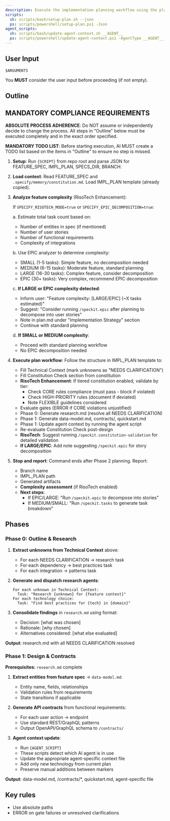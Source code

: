 ```yaml
---
description: Execute the implementation planning workflow using the plan template to generate design artifacts.
scripts:
  sh: scripts/bash/setup-plan.sh --json
  ps: scripts/powershell/setup-plan.ps1 -Json
agent_scripts:
  sh: scripts/bash/update-agent-context.sh __AGENT__
  ps: scripts/powershell/update-agent-context.ps1 -AgentType __AGENT__
---
```


## User Input

```text
$ARGUMENTS
```

You **MUST** consider the user input before proceeding (if not empty).

## Outline

## MANDATORY COMPLIANCE REQUIREMENTS

**ABSOLUTE PROCESS ADHERENCE**: Do NOT assume or independently decide to change the process. All steps in "Outline" below must be executed completely and in the exact order specified.

**MANDATORY TODO LIST**: Before starting execution, AI MUST create a TODO list based on the items in "Outline" to ensure no step is missed.

1. **Setup**: Run `{SCRIPT}` from repo root and parse JSON for FEATURE_SPEC, IMPL_PLAN, SPECS_DIR, BRANCH.

2. **Load context**: Read FEATURE_SPEC and `.specify/memory/constitution.md`. Load IMPL_PLAN template (already copied).

3. **Analyze feature complexity** (RisoTech Enhancement):

   If `SPECIFY_RISOTECH_MODE=true` or `SPECIFY_EPIC_DECOMPOSITION=true`:

   a. Estimate total task count based on:
      - Number of entities in spec (if mentioned)
      - Number of user stories
      - Number of functional requirements
      - Complexity of integrations

   b. Use EPIC analyzer to determine complexity:
      - SMALL (1-5 tasks): Simple feature, no decomposition needed
      - MEDIUM (6-15 tasks): Moderate feature, standard planning
      - LARGE (16-30 tasks): Complex feature, consider decomposition
      - EPIC (30+ tasks): Very complex, recommend EPIC decomposition

   c. **If LARGE or EPIC complexity detected**:
      - Inform user: "Feature complexity: [LARGE/EPIC] (~X tasks estimated)"
      - Suggest: "Consider running `/speckit.epic` after planning to decompose into user stories"
      - Note in plan.md under "Implementation Strategy" section
      - Continue with standard planning

   d. **If SMALL or MEDIUM complexity**:
      - Proceed with standard planning workflow
      - No EPIC decomposition needed

4. **Execute plan workflow**: Follow the structure in IMPL_PLAN template to:
   - Fill Technical Context (mark unknowns as "NEEDS CLARIFICATION")
   - Fill Constitution Check section from constitution
   - **RisoTech Enhancement**: If tiered constitution enabled, validate by tier:
     * Check CORE rules compliance (must pass - block if violated)
     * Check HIGH-PRIORITY rules (document if deviated)
     * Note FLEXIBLE guidelines considered
   - Evaluate gates (ERROR if CORE violations unjustified)
   - Phase 0: Generate research.md (resolve all NEEDS CLARIFICATION)
   - Phase 1: Generate data-model.md, contracts/, quickstart.md
   - Phase 1: Update agent context by running the agent script
   - Re-evaluate Constitution Check post-design
   - **RisoTech**: Suggest running `/speckit.constitution-validation` for detailed validation
   - **If LARGE/EPIC**: Add note suggesting `/speckit.epic` for story decomposition

5. **Stop and report**: Command ends after Phase 2 planning. Report:
   - Branch name
   - IMPL_PLAN path
   - Generated artifacts
   - **Complexity assessment** (if RisoTech enabled)
   - **Next steps**:
     * If EPIC/LARGE: "Run `/speckit.epic` to decompose into stories"
     * If MEDIUM/SMALL: "Run `/speckit.tasks` to generate task breakdown"

## Phases

### Phase 0: Outline & Research

1. **Extract unknowns from Technical Context** above:
   - For each NEEDS CLARIFICATION → research task
   - For each dependency → best practices task
   - For each integration → patterns task

2. **Generate and dispatch research agents**:
   ```
   For each unknown in Technical Context:
     Task: "Research {unknown} for {feature context}"
   For each technology choice:
     Task: "Find best practices for {tech} in {domain}"
   ```

3. **Consolidate findings** in `research.md` using format:
   - Decision: [what was chosen]
   - Rationale: [why chosen]
   - Alternatives considered: [what else evaluated]

**Output**: research.md with all NEEDS CLARIFICATION resolved

### Phase 1: Design & Contracts

**Prerequisites:** `research.md` complete

1. **Extract entities from feature spec** → `data-model.md`:
   - Entity name, fields, relationships
   - Validation rules from requirements
   - State transitions if applicable

2. **Generate API contracts** from functional requirements:
   - For each user action → endpoint
   - Use standard REST/GraphQL patterns
   - Output OpenAPI/GraphQL schema to `/contracts/`

3. **Agent context update**:
   - Run `{AGENT_SCRIPT}`
   - These scripts detect which AI agent is in use
   - Update the appropriate agent-specific context file
   - Add only new technology from current plan
   - Preserve manual additions between markers

**Output**: data-model.md, /contracts/*, quickstart.md, agent-specific file

## Key rules

- Use absolute paths
- ERROR on gate failures or unresolved clarifications
